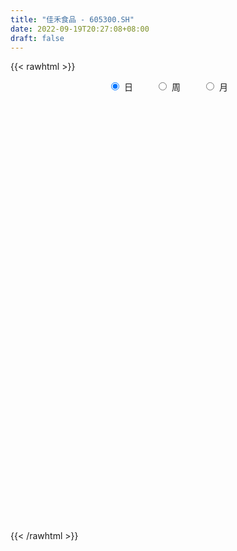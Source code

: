 ```yaml
---
title: "佳禾食品 - 605300.SH"
date: 2022-09-19T20:27:08+08:00
draft: false
---
```

{{< rawhtml >}}
    <div style="text-align: center">
        <label style="padding: 1rem;"><input style="margin-right: .5rem" type="radio" name="period" value="D" checked onclick="period_change(this)">日</label>
        <label style="padding: 1rem;"><input style="margin-right: .5rem" type="radio" name="period" value="W" onclick="period_change(this)">周</label>
        <label style="padding: 1rem;"><input style="margin-right: .5rem" type="radio" name="period" value="M" onclick="period_change(this)">月</label>
    </div>
    <div id="chart" style="height: 700px;"></div> 
    <script type="text/javascript">
        const D_v = [3651.17,1375.68,1427.68,29156.25,101498.33,61529.04,272588.77,232030.16,274693.23,181287.04,143503.29,141347.78,135268.05,93787.09,104373.8,99797.44,128214.93,195175.56,119705.54,112993.71,220779.6,193902.65,154817.47,153528.26,120917.03,113046.2,130412.51,73501.59,65256.39,45336.96,52612.34,43191.41,60110.2,106069.63,65929.92,52932.45,33053.25,52196.82,73253.15,74970.06,71783.48,58396.25,88163.05,103553.33,122012.98,138118.84,104129.89,118108.64,79896.15,70218.52,38554.19,34950.88,50948.19,29500.9,33264.0,28966.38,81329.8,37136.73,67505.67,30719.19,23156.36,22869.43,41762.22,26602.44,21404.04,96615.79,63785.94,53880.6,48864.03,35125.04,25030.32,36114.83,50883.16,33083.21,22350.36,25618.76,33898.62,20919.36,16735.89,34224.4,21675.76,31744.8,20920.08,22823.69,28980.0,22477.82,37307.14,35630.32,26843.27,25581.54,16055.12,15784.0,17361.42,21067.34,16586.0,17398.15,25147.89,12634.8,13919.46,29325.84,60929.93,40634.58,29647.34,20312.62,50459.62,80521.46,104401.84,76607.5,67564.71,47443.56,42129.44,35986.52,37418.4,37686.44,34492.6,34863.9,26089.97,42785.4,24635.96,25311.8,19252.56,51625.18,26265.7,80112.81,114515.53,63890.37,39070.19,33979.76,27360.8,27944.8,78432.57,80855.8,39090.0,62475.0,59229.76,40733.0,38675.26,81182.82,52076.36,30339.56,33905.32,27453.8,22737.99,40527.56,41613.36,26685.88,27721.0,30226.0,35949.7,32586.56,32427.58,79243.28,100238.51,53445.75,31050.0,32220.0,25152.04,28131.04,23500.81,57185.52,75046.74,46832.56,31699.04,28608.02,41660.36,60693.8,79721.8,55842.8,105043.92,72178.22,52753.16,47104.04,36162.0,32066.76,41183.56,27891.0,23364.0,27208.7,32801.66,26214.86,20997.8,16937.8,20222.27,16480.38,13475.08,12850.52,10637.8,18501.56,28078.04,11158.04,12388.27,7279.76,8874.76,7318.68,7250.44,9549.56,9113.0,17768.63,8705.74,11215.37,7932.0,6961.0,6367.8,9909.6,11811.0,12862.0,19769.2,9763.52,9749.92,8403.0,18267.28,14375.0,17489.8,8593.0,11406.76,8899.52,8248.0,13360.76,24818.76,54273.88,40992.76,24034.56,17150.56,11534.8,13272.0,20936.76,26248.2,16075.03,11798.83,15410.0,14198.03,14770.03,12144.0,28903.52,51854.51,74071.16,57002.99,34710.99,36694.59,27185.66,27584.0,22705.0,28591.01,15507.49,11635.56,12536.76,13577.66,15166.1,10075.0,15813.0,9236.0,8592.1,10692.0,11952.0,23100.56,46384.0,50341.84,32348.56,19116.8,13028.76,30011.88,26998.58,15486.0,62163.37,44199.99,24479.0,14444.59,11600.6,16927.8,15209.99,20383.0,18235.0,19909.33,23005.59,18231.99,14938.0,14471.56,29461.0,33007.19,18147.0,20712.52,39940.56,25027.46,18738.0,19075.52,15020.8,13065.0,10250.0,11473.74,10808.0,5520.99,7092.0,11150.0,7414.98,10283.0,7197.0,30588.0,19478.0,9272.0,9909.0,10123.0,8418.8,18263.05,7821.76,12090.0,8116.69,6764.74,6646.99,3797.0,7028.38,5422.0,7892.36,6198.36,7420.0,5005.76,5512.0,5082.98,6989.0,3581.0,5038.0,9050.0,8431.0,10553.0,13187.0,11153.0,47485.18,35269.98,18862.15,18119.14,9301.0,6749.14,6138.14,9215.0,16001.01,8345.0,12909.1,9830.76,13429.34]
const D_histogram = [0.0,0.1033846154,0.2761243042,0.4941369458,0.7407345089,1.004034921,1.1513087553,1.3450648329,1.3671084598,1.1630209509,0.9037423979,0.7069188357,0.41882495,0.1266011394,-0.0236310651,-0.1324577689,-0.0555249635,-0.0811336158,-0.0916283495,0.0580805289,0.0679252674,0.1655717319,0.1027943428,0.1792865282,0.1503895997,0.0502271063,-0.1724300199,-0.3787509183,-0.5861280122,-0.7194188443,-0.7638234541,-0.7739742962,-0.6984562385,-0.5397006004,-0.4807315026,-0.5379945558,-0.535608143,-0.4794227015,-0.3830734072,-0.2708332886,-0.2126118886,-0.2673970479,-0.1272405504,-0.135522579,0.0344869357,0.1770673189,0.2473527113,0.4410226296,0.4870807277,0.3388147973,0.1682860605,0.0651114051,0.0713163006,0.0230604501,-0.0581296024,-0.0847359618,-0.298266087,-0.4779604893,-0.721026389,-0.901996835,-0.9661340802,-0.9795581153,-0.8491315664,-0.7566121821,-0.6731088752,-0.7244588752,-0.7666445461,-0.6951046203,-0.589549366,-0.4777126441,-0.3871343346,-0.3399115354,-0.2054157521,-0.1357585251,-0.0845559095,-0.0442208091,-0.0656795623,-0.0416319424,-0.0125637201,0.00475444,0.0093219694,0.0069133198,0.0276842403,0.028646537,0.0764278631,0.094715935,0.1641812456,0.2170354047,0.2632325889,0.2945774975,0.3060024375,0.2921583921,0.300826674,0.2726874183,0.2248842141,0.1948291664,0.1355483181,0.0875513809,0.0814905206,0.1095044875,0.2037446691,0.2275140593,0.1887565487,0.1711221571,0.2336320997,0.3910670135,0.4973846555,0.5413434597,0.4826901239,0.3942430516,0.2825635283,0.2042905952,0.1129414208,0.0428164591,0.0112709073,-0.0436054377,-0.0846019119,-0.1828417246,-0.2520434989,-0.2816118946,-0.2739361555,-0.1820677527,-0.138194616,0.0146481259,0.1696711761,0.2230973795,0.2471878953,0.2242616957,0.1917023204,0.1390587059,0.2217736751,0.2460029293,0.2425926454,0.2297805856,0.1850583457,0.1541668833,0.0904544535,0.1101361328,0.0952891861,0.0427688909,-0.0332613141,-0.084227745,-0.0981138489,-0.1286504732,-0.1900655026,-0.2531419571,-0.2450913266,-0.2140210376,-0.1734924911,-0.110895895,-0.0725958509,0.0807358582,0.1173412829,0.144968943,0.1217948015,0.0970724321,0.087132466,0.0733785914,0.0463008094,0.0638781014,0.1307134891,0.1263421508,0.0766428328,0.0826500609,0.0956281924,0.1522823882,0.158966416,0.1865860672,0.2777851106,0.3708735439,0.3202985577,0.3143400632,0.2140504931,0.1174795869,0.0459030598,-0.0727303076,-0.1251285373,-0.1438288736,-0.2556098771,-0.3280304487,-0.4254816247,-0.4706400543,-0.5561636366,-0.5508318594,-0.5258683447,-0.4568012736,-0.384368421,-0.3025361321,-0.3020138408,-0.2905291524,-0.2459480753,-0.2009063937,-0.1715191533,-0.1467116478,-0.1040426907,-0.0949359993,-0.0650068373,-0.0764159874,-0.0587179225,-0.0184645378,0.0121600142,0.0395835321,0.0539002493,0.0412595762,0.0052711963,-0.0498582842,-0.1088760069,-0.1165728932,-0.0946245799,-0.1009788461,-0.1321674882,-0.1272078615,-0.0785014305,-0.0392112397,0.0164574602,0.0488036585,0.06663942,0.0934387551,0.1344492795,0.2310504266,0.2720266037,0.2734555548,0.2666296716,0.2575708223,0.2297694479,0.1560546096,0.0570706753,-0.0329091372,-0.0748010221,-0.0899293867,-0.0687777517,-0.0526419798,-0.0269742265,0.0467799332,0.123726426,0.2360105732,0.2031991283,0.0704906493,-0.1065480406,-0.1914439842,-0.2941101707,-0.3016684013,-0.2261948472,-0.171680737,-0.1289409652,-0.0910604909,-0.050983999,-0.0089630522,0.0142253164,0.0435070941,0.0539141128,0.0684149566,0.0584003987,0.0729788869,0.1160811439,0.1796428958,0.2299506258,0.2119919525,0.17467783,0.142106268,0.1553722987,0.1586664707,0.1570906859,0.2166429107,0.2196341294,0.1731149006,0.1205818924,0.0910093127,0.0758943462,0.0487624989,0.0402987491,0.0400585761,0.0499994834,0.0739829132,0.0740713957,0.055818643,0.0607229386,0.0969769016,0.1207644041,0.128196001,0.1017199129,0.1438537776,0.1441296464,0.1229321853,0.0827249094,0.0274164216,-0.0185659224,-0.0454010314,-0.086166401,-0.1263096664,-0.1426109182,-0.1529997063,-0.1817637211,-0.176726827,-0.1395164213,-0.1105763455,-0.0753214803,-0.0747993177,-0.0773967077,-0.0809986338,-0.0886858125,-0.0747159051,-0.0968733899,-0.0917910736,-0.1284048416,-0.1500121175,-0.1390410122,-0.1091849828,-0.0764666163,-0.0428568837,-0.0275834274,0.0022628332,0.0218043517,0.0280693724,0.0396604291,0.0468717825,0.0393659819,0.0318739705,0.0298161116,0.0267369571,0.008440087,0.0070720286,0.0029685094,0.028629459,0.0466468704,0.1054095346,0.1193813013,0.1093798971,0.0763312686,0.063580761,0.0513126789,0.0424258394,0.0398565228,0.0495870502,0.0402385302,0.035284402,0.0211385205,-0.026793151]
const D_fast = [0.0,0.1292307692,0.3710015341,0.7125484121,1.1443296025,1.6586387448,2.093739768,2.6237620538,2.9875827956,3.0742505244,3.0409075709,3.0208137177,2.8374260695,2.5768525437,2.420712573,2.2787714269,2.3418229914,2.2959309352,2.2625291141,2.4267581247,2.4535841801,2.5926235776,2.5555447741,2.6768585916,2.685559063,2.5979533462,2.332188715,2.0311800871,1.6772709901,1.364125447,1.1287649736,0.9251205575,0.8260245556,0.8498550435,0.7886412657,0.5968795736,0.4653639506,0.4016937167,0.4022746592,0.4468064556,0.4518748835,0.3302404623,0.4385868221,0.3964241488,0.5750553974,0.7619026104,0.8940261806,1.1979517563,1.3657800363,1.3022178052,1.1737605836,1.0868637794,1.1108977501,1.0684070121,0.972684559,0.9248942091,0.6367975623,0.3376130376,-0.0857094593,-0.4921791141,-0.7978498793,-1.0561634432,-1.1380197859,-1.2346534472,-1.319427359,-1.5518920779,-1.7857388853,-1.8879751145,-1.9298072017,-1.9373986409,-1.9436039151,-1.9813589997,-1.8982171544,-1.8624995587,-1.8324359204,-1.8031560224,-1.8410346661,-1.8273950318,-1.8014677396,-1.7829609695,-1.7760629476,-1.7767432673,-1.7490512868,-1.7409273558,-1.6740390639,-1.6320720083,-1.5215613863,-1.414448376,-1.3024430446,-1.1974537616,-1.1095282122,-1.0503326596,-0.9664577092,-0.9264251104,-0.918007261,-0.8993550171,-0.9247487859,-0.9508578778,-0.936546108,-0.8811560192,-0.7359796703,-0.6553317653,-0.6469001388,-0.621753991,-0.5008360235,-0.2456343564,-0.0149705505,0.1643241186,0.2263433138,0.2364570044,0.1954183632,0.1682180788,0.1051042597,0.0456834127,0.0169555877,-0.0488221166,-0.1109690688,-0.2549193127,-0.3871319617,-0.487103331,-0.5479116308,-0.5015601662,-0.4922356835,-0.3357309101,-0.1382900658,-0.0290895176,0.056797972,0.0899371963,0.1053034012,0.0874244631,0.2255828511,0.3113128376,0.368550715,0.4131838017,0.4147261482,0.4223764066,0.3812775901,0.4284933027,0.4374686525,0.39564058,0.3112950465,0.2392716793,0.2008571132,0.1381578707,0.0292264656,-0.0971354782,-0.1503576793,-0.1727926497,-0.175637226,-0.1407646037,-0.1206135223,0.0529021514,0.1188428968,0.1827127926,0.1899873515,0.1895330902,0.2013762406,0.2059670137,0.1904644342,0.2240112515,0.3235250115,0.3507392108,0.320200601,0.3468703443,0.3837555239,0.4784803168,0.5249059486,0.5991721166,0.7598174377,0.945624257,0.9751239102,1.0477504315,1.0009734846,0.9337724751,0.873671713,0.7368557687,0.6531754047,0.59851785,0.4228343772,0.2684061934,0.0645846113,-0.0982338319,-0.3227983234,-0.4551745111,-0.5616780825,-0.6068113298,-0.6304705825,-0.6242723266,-0.6992534955,-0.7604010952,-0.7773070369,-0.7824919537,-0.7959845016,-0.8078549081,-0.7911966236,-0.8058239321,-0.7921464794,-0.8226596263,-0.8196410421,-0.7840037918,-0.7503392362,-0.7130198353,-0.6852280559,-0.6875538349,-0.7222244157,-0.7898184672,-0.8760551917,-0.9128953013,-0.914603133,-0.9462021107,-1.0104326248,-1.0372749635,-1.0081938902,-0.9787065092,-0.9189234443,-0.8743763313,-0.8398807149,-0.789721691,-0.7150988467,-0.560735093,-0.4517522649,-0.3819594251,-0.3221278905,-0.2667940341,-0.2371530466,-0.2718542324,-0.3565704979,-0.4547775948,-0.5153697352,-0.5529804464,-0.5490232493,-0.5460479724,-0.5271237757,-0.4416746327,-0.3337965334,-0.1625097429,-0.1445214058,-0.2596072225,-0.4632829225,-0.5960398621,-0.7722335913,-0.8552089223,-0.8362840799,-0.824690154,-0.8141856235,-0.7990702719,-0.7717397797,-0.731959596,-0.7052148983,-0.6650563471,-0.6411708002,-0.6095662173,-0.6049806755,-0.5721574655,-0.5000349225,-0.3915624467,-0.2837670602,-0.2487277454,-0.2423724104,-0.2394174054,-0.1873083,-0.1443475103,-0.1066506237,0.0070623288,0.0649620798,0.0617215762,0.0393340411,0.0325137895,0.0363724096,0.0214311871,0.0230421245,0.0328165955,0.0552573737,0.0977365318,0.1163428633,0.1120447713,0.1321298015,0.1926279898,0.2466065934,0.2860871905,0.2850410807,0.3631383897,0.3994466701,0.4089822554,0.3894562068,0.3410018245,0.2903779999,0.252192633,0.1898856631,0.1181649812,0.0662109998,0.0175722851,-0.0566326599,-0.0957774725,-0.0934461722,-0.0921501828,-0.0757256876,-0.0939033545,-0.1158499213,-0.139701506,-0.1695601377,-0.1742692066,-0.2206450389,-0.238510491,-0.3072254693,-0.3663357746,-0.3901249224,-0.3875651387,-0.3739634263,-0.3510679146,-0.3426903152,-0.3122783462,-0.2872857399,-0.274003376,-0.252497212,-0.233567913,-0.2312322182,-0.2307557369,-0.2253595679,-0.2217544832,-0.2379413315,-0.2375413827,-0.2409027746,-0.2080844602,-0.1784053312,-0.0932902833,-0.0494731913,-0.0321296213,-0.0460954326,-0.0429507499,-0.0423906623,-0.040671042,-0.0332762279,-0.0111489379,-0.0104378253,-0.0065708531,-0.0154321044,-0.0700620637]
const D_slow = [0.0,0.0258461538,0.0948772299,0.2184114663,0.4035950936,0.6546038238,0.9424310126,1.2786972209,1.6204743358,1.9112295735,2.137165173,2.3138948819,2.4186011194,2.4502514043,2.444343638,2.4112291958,2.3973479549,2.377064551,2.3541574636,2.3686775958,2.3856589127,2.4270518457,2.4527504313,2.4975720634,2.5351694633,2.5477262399,2.5046187349,2.4099310053,2.2633990023,2.0835442912,1.8925884277,1.6990948537,1.5244807941,1.3895556439,1.2693727683,1.1348741294,1.0009720936,0.8811164182,0.7853480664,0.7176397443,0.6644867721,0.5976375102,0.5658273725,0.5319467278,0.5405684617,0.5848352914,0.6466734693,0.7569291267,0.8786993086,0.9634030079,1.005474523,1.0217523743,1.0395814495,1.045346562,1.0308141614,1.0096301709,0.9350636492,0.8155735269,0.6353169297,0.4098177209,0.1682842009,-0.0766053279,-0.2888882195,-0.4780412651,-0.6463184839,-0.8274332027,-1.0190943392,-1.1928704943,-1.3402578358,-1.4596859968,-1.5564695804,-1.6414474643,-1.6928014023,-1.7267410336,-1.747880011,-1.7589352133,-1.7753551038,-1.7857630894,-1.7889040195,-1.7877154095,-1.7853849171,-1.7836565871,-1.7767355271,-1.7695738928,-1.750466927,-1.7267879433,-1.6857426319,-1.6314837807,-1.5656756335,-1.4920312591,-1.4155306497,-1.3424910517,-1.2672843832,-1.1991125286,-1.1428914751,-1.0941841835,-1.060297104,-1.0384092587,-1.0180366286,-0.9906605067,-0.9397243394,-0.8828458246,-0.8356566874,-0.7928761482,-0.7344681232,-0.6367013699,-0.512355206,-0.3770193411,-0.2563468101,-0.1577860472,-0.0871451651,-0.0360725163,-0.0078371611,0.0028669536,0.0056846805,-0.0052166789,-0.0263671569,-0.0720775881,-0.1350884628,-0.2054914364,-0.2739754753,-0.3194924135,-0.3540410675,-0.350379036,-0.307961242,-0.2521868971,-0.1903899233,-0.1343244994,-0.0863989192,-0.0516342428,0.003809176,0.0653099083,0.1259580697,0.1834032161,0.2296678025,0.2682095233,0.2908231367,0.3183571699,0.3421794664,0.3528716891,0.3445563606,0.3234994243,0.2989709621,0.2668083438,0.2192919682,0.1560064789,0.0947336473,0.0412283879,-0.0021447349,-0.0298687087,-0.0480176714,-0.0278337068,0.0015016139,0.0377438496,0.06819255,0.092460658,0.1142437745,0.1325884224,0.1441636247,0.1601331501,0.1928115224,0.2243970601,0.2435577683,0.2642202835,0.2881273316,0.3261979286,0.3659395326,0.4125860494,0.4820323271,0.574750713,0.6548253525,0.7334103683,0.7869229915,0.8162928883,0.8277686532,0.8095860763,0.778303942,0.7423467236,0.6784442543,0.5964366421,0.490066236,0.3724062224,0.2333653132,0.0956573484,-0.0358097378,-0.1500100562,-0.2461021615,-0.3217361945,-0.3972396547,-0.4698719428,-0.5313589616,-0.58158556,-0.6244653483,-0.6611432603,-0.687153933,-0.7108879328,-0.7271396421,-0.746243639,-0.7609231196,-0.765539254,-0.7624992505,-0.7526033674,-0.7391283051,-0.7288134111,-0.727495612,-0.739960183,-0.7671791848,-0.7963224081,-0.8199785531,-0.8452232646,-0.8782651366,-0.910067102,-0.9296924596,-0.9394952695,-0.9353809045,-0.9231799899,-0.9065201349,-0.8831604461,-0.8495481262,-0.7917855196,-0.7237788686,-0.6554149799,-0.588757562,-0.5243648565,-0.4669224945,-0.4279088421,-0.4136411732,-0.4218684575,-0.4405687131,-0.4630510597,-0.4802454977,-0.4934059926,-0.5001495492,-0.4884545659,-0.4575229594,-0.3985203161,-0.3477205341,-0.3300978717,-0.3567348819,-0.4045958779,-0.4781234206,-0.5535405209,-0.6100892327,-0.653009417,-0.6852446583,-0.708009781,-0.7207557807,-0.7229965438,-0.7194402147,-0.7085634412,-0.695084913,-0.6779811738,-0.6633810742,-0.6451363524,-0.6161160664,-0.5712053425,-0.513717686,-0.4607196979,-0.4170502404,-0.3815236734,-0.3426805987,-0.303013981,-0.2637413096,-0.2095805819,-0.1546720496,-0.1113933244,-0.0812478513,-0.0584955231,-0.0395219366,-0.0273313119,-0.0172566246,-0.0072419806,0.0052578903,0.0237536186,0.0422714675,0.0562261283,0.0714068629,0.0956510883,0.1258421893,0.1578911896,0.1833211678,0.2192846122,0.2553170238,0.2860500701,0.3067312974,0.3135854028,0.3089439223,0.2975936644,0.2760520641,0.2444746476,0.208821918,0.1705719914,0.1251310612,0.0809493544,0.0460702491,0.0184261627,-0.0004042074,-0.0191040368,-0.0384532137,-0.0587028721,-0.0808743253,-0.0995533015,-0.123771649,-0.1467194174,-0.1788206278,-0.2163236572,-0.2510839102,-0.2783801559,-0.29749681,-0.3082110309,-0.3151068878,-0.3145411795,-0.3090900915,-0.3020727484,-0.2921576411,-0.2804396955,-0.2705982,-0.2626297074,-0.2551756795,-0.2484914402,-0.2463814185,-0.2446134113,-0.243871284,-0.2367139192,-0.2250522016,-0.198699818,-0.1688544926,-0.1415095184,-0.1224267012,-0.1065315109,-0.0937033412,-0.0830968814,-0.0731327507,-0.0607359881,-0.0506763555,-0.0418552551,-0.0365706249,-0.0432689127]
const D_data = [['2021-04-30', 13.5, 16.2, 13.5, 16.2],['2021-05-06', 17.82, 17.82, 17.82, 17.82],['2021-05-07', 19.6, 19.6, 19.6, 19.6],['2021-05-10', 21.56, 21.56, 21.56, 21.56],['2021-05-11', 22.7, 23.72, 21.78, 23.72],['2021-05-12', 25.39, 26.09, 25.22, 26.09],['2021-05-13', 28.7, 26.73, 24.8, 28.7],['2021-05-14', 26.0, 29.4, 25.0, 29.4],['2021-05-17', 28.0, 29.13, 26.5, 31.92],['2021-05-18', 27.95, 27.07, 26.9, 28.56],['2021-05-19', 26.0, 26.24, 25.51, 26.76],['2021-05-20', 25.9, 26.75, 25.72, 27.47],['2021-05-21', 26.2, 25.08, 25.02, 27.02],['2021-05-24', 24.57, 24.02, 23.76, 24.9],['2021-05-25', 23.9, 24.99, 23.88, 25.5],['2021-05-26', 24.95, 25.09, 24.95, 26.21],['2021-05-27', 24.8, 27.6, 24.8, 27.6],['2021-05-28', 29.0, 26.74, 26.51, 29.87],['2021-05-31', 26.14, 27.1, 26.01, 27.59],['2021-06-01', 26.82, 29.81, 26.82, 29.81],['2021-06-02', 30.9, 28.88, 28.73, 32.79],['2021-06-03', 28.06, 30.71, 27.5, 31.66],['2021-06-04', 30.59, 29.25, 28.35, 32.5],['2021-06-07', 28.82, 31.5, 28.06, 31.5],['2021-06-08', 31.11, 30.8, 29.21, 31.7],['2021-06-09', 30.58, 30.0, 29.78, 31.88],['2021-06-10', 28.8, 27.9, 27.57, 29.03],['2021-06-11', 28.09, 27.07, 26.58, 28.45],['2021-06-15', 26.9, 25.88, 25.5, 26.9],['2021-06-16', 25.43, 25.67, 25.03, 26.09],['2021-06-17', 25.71, 25.99, 25.13, 26.34],['2021-06-18', 25.73, 25.91, 25.43, 26.38],['2021-06-21', 25.51, 26.8, 25.5, 27.0],['2021-06-22', 26.6, 28.19, 26.4, 29.48],['2021-06-23', 28.08, 27.31, 26.92, 28.11],['2021-06-24', 27.1, 25.62, 25.54, 27.11],['2021-06-25', 25.5, 25.94, 25.45, 26.2],['2021-06-28', 26.08, 26.5, 24.9, 26.5],['2021-06-29', 26.5, 27.19, 26.22, 27.89],['2021-06-30', 26.66, 27.8, 26.52, 28.49],['2021-07-01', 27.8, 27.49, 27.17, 29.43],['2021-07-02', 27.0, 25.98, 25.78, 28.08],['2021-07-05', 26.18, 28.58, 26.0, 28.58],['2021-07-06', 28.2, 27.05, 26.58, 28.87],['2021-07-07', 27.18, 29.76, 27.18, 29.76],['2021-07-08', 29.58, 30.43, 29.17, 31.18],['2021-07-09', 31.44, 30.36, 30.3, 32.7],['2021-07-12', 30.8, 33.0, 30.6, 33.4],['2021-07-13', 33.39, 32.29, 31.77, 33.44],['2021-07-14', 31.3, 30.04, 29.6, 31.3],['2021-07-15', 29.71, 29.24, 28.81, 30.18],['2021-07-16', 29.37, 29.58, 28.8, 29.89],['2021-07-19', 29.64, 30.89, 28.51, 31.31],['2021-07-20', 30.86, 30.28, 29.68, 30.86],['2021-07-21', 30.2, 29.65, 29.4, 30.8],['2021-07-22', 29.63, 30.13, 29.05, 30.37],['2021-07-23', 29.73, 27.12, 27.12, 29.88],['2021-07-26', 26.0, 26.29, 25.53, 26.87],['2021-07-27', 26.4, 23.97, 23.94, 26.8],['2021-07-28', 23.99, 23.02, 22.49, 23.99],['2021-07-29', 23.06, 23.11, 23.0, 23.52],['2021-07-30', 23.22, 22.76, 22.55, 23.22],['2021-08-02', 22.71, 24.12, 22.1, 24.28],['2021-08-03', 23.8, 23.55, 23.42, 23.99],['2021-08-04', 23.33, 23.26, 23.1, 23.66],['2021-08-05', 22.21, 20.99, 20.93, 22.7],['2021-08-06', 20.87, 20.12, 19.62, 20.87],['2021-08-09', 19.82, 20.88, 19.65, 20.93],['2021-08-10', 20.5, 21.09, 20.35, 21.37],['2021-08-11', 20.87, 21.13, 20.83, 21.57],['2021-08-12', 21.05, 20.85, 20.75, 21.5],['2021-08-13', 20.82, 20.16, 19.9, 20.95],['2021-08-16', 20.25, 21.29, 20.25, 21.88],['2021-08-17', 20.89, 20.65, 20.51, 21.42],['2021-08-18', 20.23, 20.41, 20.1, 20.94],['2021-08-19', 20.27, 20.22, 20.1, 20.98],['2021-08-20', 20.13, 19.2, 18.42, 20.13],['2021-08-23', 19.05, 19.48, 19.05, 19.5],['2021-08-24', 19.83, 19.41, 19.32, 19.84],['2021-08-25', 19.57, 19.13, 18.9, 19.78],['2021-08-26', 19.04, 18.78, 18.66, 19.1],['2021-08-27', 18.78, 18.45, 18.31, 18.8],['2021-08-30', 18.46, 18.55, 18.13, 18.7],['2021-08-31', 18.58, 18.13, 18.07, 18.71],['2021-09-01', 18.17, 18.64, 17.72, 18.75],['2021-09-02', 18.69, 18.27, 18.14, 18.8],['2021-09-03', 18.33, 19.01, 18.12, 19.18],['2021-09-06', 18.84, 19.05, 18.63, 19.28],['2021-09-07', 19.02, 19.2, 18.8, 19.36],['2021-09-08', 19.2, 19.23, 19.01, 19.46],['2021-09-09', 19.23, 19.13, 18.85, 19.3],['2021-09-10', 19.13, 18.85, 18.76, 19.19],['2021-09-13', 18.72, 19.17, 18.72, 19.3],['2021-09-14', 19.16, 18.71, 18.62, 19.33],['2021-09-15', 18.5, 18.29, 18.19, 19.0],['2021-09-16', 18.29, 18.31, 18.09, 18.81],['2021-09-17', 18.37, 17.68, 17.5, 18.49],['2021-09-22', 17.5, 17.47, 17.27, 17.85],['2021-09-23', 17.47, 17.77, 17.47, 18.1],['2021-09-24', 17.55, 18.19, 17.55, 18.37],['2021-09-27', 18.06, 19.34, 17.8, 19.56],['2021-09-28', 19.34, 18.82, 18.48, 19.34],['2021-09-29', 18.6, 18.04, 18.01, 18.96],['2021-09-30', 17.85, 18.18, 17.85, 18.68],['2021-10-08', 18.27, 19.36, 18.17, 19.52],['2021-10-11', 19.4, 21.3, 19.17, 21.3],['2021-10-12', 21.75, 21.65, 20.0, 22.98],['2021-10-13', 21.4, 21.63, 20.68, 22.09],['2021-10-14', 20.98, 20.67, 20.49, 21.7],['2021-10-15', 20.61, 20.22, 20.2, 21.19],['2021-10-18', 20.19, 19.64, 19.17, 20.19],['2021-10-19', 19.56, 19.73, 19.3, 19.84],['2021-10-20', 19.61, 19.23, 19.13, 19.89],['2021-10-21', 19.01, 19.12, 18.55, 19.32],['2021-10-22', 18.9, 19.35, 18.85, 19.74],['2021-10-25', 19.45, 18.81, 18.77, 19.61],['2021-10-26', 18.61, 18.67, 18.2, 18.89],['2021-10-27', 18.5, 17.46, 17.3, 18.6],['2021-10-28', 17.45, 17.18, 16.66, 17.45],['2021-10-29', 17.03, 17.17, 16.61, 17.55],['2021-11-01', 17.0, 17.32, 16.8, 17.48],['2021-11-02', 17.5, 18.42, 17.33, 18.79],['2021-11-03', 18.6, 18.01, 17.9, 18.69],['2021-11-04', 18.15, 19.81, 18.1, 19.81],['2021-11-05', 20.19, 20.7, 19.88, 21.5],['2021-11-08', 20.56, 20.11, 19.85, 20.72],['2021-11-09', 20.11, 20.11, 19.74, 20.29],['2021-11-10', 19.85, 19.69, 19.43, 19.96],['2021-11-11', 19.6, 19.57, 19.42, 19.82],['2021-11-12', 19.7, 19.21, 19.09, 19.79],['2021-11-15', 19.28, 21.13, 19.28, 21.13],['2021-11-16', 21.4, 20.88, 20.72, 21.5],['2021-11-17', 20.62, 20.8, 20.51, 20.99],['2021-11-18', 20.78, 20.85, 20.49, 21.34],['2021-11-19', 21.3, 20.49, 20.2, 21.8],['2021-11-22', 20.11, 20.63, 19.81, 20.79],['2021-11-23', 20.74, 20.1, 19.93, 20.75],['2021-11-24', 20.26, 21.15, 20.11, 21.47],['2021-11-25', 20.99, 20.86, 20.71, 21.67],['2021-11-26', 20.86, 20.31, 20.28, 21.1],['2021-11-29', 19.9, 19.72, 19.59, 20.16],['2021-11-30', 19.72, 19.69, 19.42, 19.98],['2021-12-01', 19.84, 19.95, 19.62, 19.95],['2021-12-02', 20.2, 19.57, 19.56, 20.8],['2021-12-03', 19.5, 18.84, 18.55, 19.5],['2021-12-06', 18.84, 18.33, 18.22, 18.89],['2021-12-07', 18.33, 18.89, 18.3, 18.89],['2021-12-08', 18.9, 19.11, 18.61, 19.38],['2021-12-09', 19.12, 19.27, 18.98, 19.65],['2021-12-10', 19.26, 19.71, 19.12, 19.89],['2021-12-13', 19.67, 19.6, 19.37, 20.0],['2021-12-14', 19.41, 21.56, 19.41, 21.56],['2021-12-15', 21.67, 20.69, 20.55, 21.78],['2021-12-16', 20.65, 20.86, 20.4, 20.92],['2021-12-17', 20.8, 20.35, 20.27, 20.8],['2021-12-20', 20.37, 20.3, 20.1, 20.75],['2021-12-21', 20.28, 20.48, 20.21, 20.63],['2021-12-22', 20.52, 20.45, 20.1, 20.59],['2021-12-23', 20.52, 20.24, 20.05, 20.52],['2021-12-24', 20.23, 20.84, 19.81, 20.94],['2021-12-27', 21.05, 21.79, 20.61, 21.8],['2021-12-28', 21.59, 21.2, 21.02, 21.88],['2021-12-29', 21.09, 20.6, 20.5, 21.6],['2021-12-30', 20.75, 21.28, 20.52, 21.28],['2021-12-31', 21.25, 21.53, 20.77, 21.77],['2022-01-04', 21.53, 22.41, 21.33, 22.8],['2022-01-05', 22.6, 22.13, 22.12, 23.56],['2022-01-06', 22.29, 22.68, 21.9, 23.0],['2022-01-07', 22.3, 24.05, 21.61, 24.5],['2022-01-10', 23.52, 24.91, 23.37, 25.36],['2022-01-11', 24.7, 23.59, 23.11, 24.81],['2022-01-12', 23.95, 24.35, 22.85, 24.5],['2022-01-13', 24.07, 23.2, 23.2, 24.43],['2022-01-14', 23.06, 22.96, 22.69, 23.6],['2022-01-17', 22.72, 23.0, 21.77, 23.7],['2022-01-18', 22.9, 22.0, 21.97, 22.97],['2022-01-19', 22.0, 22.4, 21.84, 22.56],['2022-01-20', 22.05, 22.63, 22.05, 23.0],['2022-01-21', 22.41, 21.05, 20.54, 22.6],['2022-01-24', 20.7, 20.9, 20.15, 21.5],['2022-01-25', 21.01, 19.9, 19.89, 21.2],['2022-01-26', 19.97, 19.87, 19.73, 20.22],['2022-01-27', 19.87, 18.64, 18.64, 19.99],['2022-01-28', 19.08, 19.14, 18.8, 19.35],['2022-02-07', 19.43, 19.04, 18.98, 19.56],['2022-02-08', 19.0, 19.44, 18.91, 19.63],['2022-02-09', 19.46, 19.5, 19.33, 19.71],['2022-02-10', 19.46, 19.72, 19.31, 19.96],['2022-02-11', 19.72, 18.63, 18.6, 19.8],['2022-02-14', 18.1, 18.5, 18.0, 18.7],['2022-02-15', 18.5, 18.78, 18.26, 18.89],['2022-02-16', 18.78, 18.77, 18.61, 18.9],['2022-02-17', 18.76, 18.54, 18.01, 18.83],['2022-02-18', 18.36, 18.41, 18.26, 18.55],['2022-02-21', 18.41, 18.62, 18.41, 18.72],['2022-02-22', 18.6, 18.16, 18.09, 18.6],['2022-02-23', 18.16, 18.36, 18.05, 18.46],['2022-02-24', 18.36, 17.73, 17.45, 18.56],['2022-02-25', 17.79, 17.95, 17.79, 18.2],['2022-02-28', 17.96, 18.25, 17.47, 18.25],['2022-03-01', 18.08, 18.21, 18.08, 18.36],['2022-03-02', 18.27, 18.24, 18.0, 18.34],['2022-03-03', 18.31, 18.12, 18.09, 18.35],['2022-03-04', 18.11, 17.72, 17.72, 18.11],['2022-03-07', 17.82, 17.21, 17.12, 17.83],['2022-03-08', 17.2, 16.6, 16.5, 17.31],['2022-03-09', 16.59, 16.07, 15.38, 16.6],['2022-03-10', 16.26, 16.33, 16.22, 16.6],['2022-03-11', 16.21, 16.54, 15.78, 16.7],['2022-03-14', 16.49, 16.03, 16.02, 16.52],['2022-03-15', 16.01, 15.4, 15.29, 16.41],['2022-03-16', 15.5, 15.55, 14.76, 15.75],['2022-03-17', 15.6, 16.03, 15.6, 16.31],['2022-03-18', 15.91, 15.97, 15.87, 16.15],['2022-03-21', 15.98, 16.29, 15.91, 16.35],['2022-03-22', 16.29, 16.13, 15.95, 16.29],['2022-03-23', 16.25, 16.0, 15.8, 16.29],['2022-03-24', 15.99, 16.17, 15.5, 16.19],['2022-03-25', 16.2, 16.5, 16.18, 16.66],['2022-03-28', 16.42, 17.6, 16.42, 17.85],['2022-03-29', 17.88, 17.37, 16.95, 17.88],['2022-03-30', 17.5, 17.11, 16.9, 17.51],['2022-03-31', 17.06, 17.12, 16.9, 17.39],['2022-04-01', 17.1, 17.18, 16.91, 17.25],['2022-04-06', 17.19, 16.97, 16.93, 17.38],['2022-04-07', 16.84, 16.21, 16.12, 16.95],['2022-04-08', 16.18, 15.45, 15.18, 16.18],['2022-04-11', 15.4, 15.0, 14.79, 15.76],['2022-04-12', 14.95, 15.14, 14.52, 15.2],['2022-04-13', 15.05, 15.19, 14.78, 15.76],['2022-04-14', 15.18, 15.53, 14.91, 15.68],['2022-04-15', 15.4, 15.45, 15.1, 15.97],['2022-04-18', 15.35, 15.58, 15.35, 15.74],['2022-04-19', 15.6, 16.39, 15.47, 16.39],['2022-04-20', 16.45, 16.84, 15.94, 17.59],['2022-04-21', 16.8, 17.88, 16.19, 18.5],['2022-04-22', 17.25, 16.4, 16.38, 18.49],['2022-04-25', 14.96, 14.76, 14.76, 15.4],['2022-04-26', 14.31, 13.3, 13.28, 14.46],['2022-04-27', 13.11, 13.57, 12.22, 13.65],['2022-04-28', 13.2, 12.58, 12.36, 13.43],['2022-04-29', 12.57, 13.16, 12.27, 13.36],['2022-05-05', 13.32, 14.09, 13.31, 14.32],['2022-05-06', 13.83, 13.93, 13.73, 14.18],['2022-05-09', 14.41, 13.83, 13.73, 14.5],['2022-05-10', 13.87, 13.8, 13.65, 13.94],['2022-05-11', 13.93, 13.88, 13.68, 14.07],['2022-05-12', 13.9, 14.0, 13.68, 14.27],['2022-05-13', 14.05, 13.84, 13.7, 14.14],['2022-05-16', 13.95, 13.98, 13.84, 14.36],['2022-05-17', 13.9, 13.79, 13.61, 14.07],['2022-05-18', 13.81, 13.86, 13.74, 14.09],['2022-05-19', 13.78, 13.52, 13.33, 13.78],['2022-05-20', 13.65, 13.8, 13.6, 14.04],['2022-05-23', 14.0, 14.3, 13.94, 14.48],['2022-05-24', 14.3, 14.88, 13.97, 15.11],['2022-05-25', 14.88, 15.11, 14.31, 15.5],['2022-05-26', 15.11, 14.45, 14.4, 15.11],['2022-05-27', 14.34, 14.15, 14.08, 14.5],['2022-05-30', 14.18, 14.09, 14.0, 14.3],['2022-05-31', 14.17, 14.68, 14.02, 14.74],['2022-06-01', 14.61, 14.68, 14.51, 15.1],['2022-06-02', 14.68, 14.71, 14.4, 14.81],['2022-06-06', 14.85, 15.75, 14.77, 16.18],['2022-06-07', 15.52, 15.36, 15.1, 15.8],['2022-06-08', 15.24, 14.76, 14.65, 15.24],['2022-06-09', 14.78, 14.52, 14.5, 14.92],['2022-06-10', 14.49, 14.66, 14.41, 14.72],['2022-06-13', 14.6, 14.78, 14.49, 15.0],['2022-06-14', 14.7, 14.56, 14.18, 14.7],['2022-06-15', 14.51, 14.73, 14.33, 14.95],['2022-06-16', 14.73, 14.84, 14.72, 15.0],['2022-06-17', 14.84, 15.03, 14.46, 15.04],['2022-06-20', 14.99, 15.35, 14.96, 15.49],['2022-06-21', 15.57, 15.18, 15.01, 15.6],['2022-06-22', 15.15, 14.96, 14.91, 15.5],['2022-06-23', 14.96, 15.27, 14.77, 15.45],['2022-06-24', 15.4, 15.85, 15.14, 16.18],['2022-06-27', 16.14, 15.96, 15.8, 16.78],['2022-06-28', 15.87, 15.96, 15.65, 16.2],['2022-06-29', 15.95, 15.6, 15.6, 16.35],['2022-06-30', 15.62, 16.63, 15.62, 16.77],['2022-07-01', 16.6, 16.37, 16.23, 16.68],['2022-07-04', 16.2, 16.19, 16.04, 16.5],['2022-07-05', 16.26, 15.91, 15.67, 16.26],['2022-07-06', 15.91, 15.55, 15.41, 15.99],['2022-07-07', 15.55, 15.44, 15.21, 15.55],['2022-07-08', 15.5, 15.5, 15.45, 15.84],['2022-07-11', 15.46, 15.13, 14.95, 15.48],['2022-07-12', 15.12, 14.87, 14.8, 15.13],['2022-07-13', 14.87, 14.94, 14.87, 15.07],['2022-07-14', 14.96, 14.85, 14.73, 15.07],['2022-07-15', 14.79, 14.4, 14.34, 14.89],['2022-07-18', 14.39, 14.63, 14.34, 14.66],['2022-07-19', 14.63, 15.03, 14.6, 15.1],['2022-07-20', 15.03, 15.01, 14.93, 15.21],['2022-07-21', 15.66, 15.19, 15.01, 16.0],['2022-07-22', 15.08, 14.79, 14.75, 15.27],['2022-07-25', 14.88, 14.68, 14.6, 14.88],['2022-07-26', 14.68, 14.58, 14.4, 14.76],['2022-07-27', 14.5, 14.42, 14.4, 14.66],['2022-07-28', 14.46, 14.63, 14.46, 14.71],['2022-07-29', 14.63, 14.07, 14.01, 14.64],['2022-08-01', 14.07, 14.27, 13.89, 14.27],['2022-08-02', 14.19, 13.55, 13.42, 14.19],['2022-08-03', 13.51, 13.44, 13.4, 13.93],['2022-08-04', 13.77, 13.67, 13.4, 13.77],['2022-08-05', 13.71, 13.88, 13.62, 13.9],['2022-08-08', 13.89, 13.97, 13.81, 13.98],['2022-08-09', 13.99, 14.07, 13.72, 14.12],['2022-08-10', 14.07, 13.9, 13.84, 14.08],['2022-08-11', 14.0, 14.15, 13.94, 14.19],['2022-08-12', 14.4, 14.12, 13.99, 14.4],['2022-08-15', 14.1, 14.0, 13.85, 14.28],['2022-08-16', 14.0, 14.1, 13.96, 14.12],['2022-08-17', 14.12, 14.09, 14.05, 14.16],['2022-08-18', 13.99, 13.9, 13.84, 14.0],['2022-08-19', 13.9, 13.85, 13.85, 14.08],['2022-08-22', 13.8, 13.88, 13.8, 14.05],['2022-08-23', 13.82, 13.84, 13.71, 13.89],['2022-08-24', 13.87, 13.57, 13.55, 13.94],['2022-08-25', 13.57, 13.7, 13.5, 13.71],['2022-08-26', 13.68, 13.62, 13.57, 13.95],['2022-08-29', 13.58, 14.03, 13.46, 14.03],['2022-08-30', 14.26, 14.05, 13.86, 14.27],['2022-08-31', 14.07, 14.8, 13.83, 15.22],['2022-09-01', 14.65, 14.5, 14.2, 14.95],['2022-09-02', 14.49, 14.28, 14.03, 14.49],['2022-09-05', 14.11, 13.93, 13.78, 14.2],['2022-09-06', 13.97, 14.1, 13.87, 14.1],['2022-09-07', 14.0, 14.07, 13.88, 14.08],['2022-09-08', 14.04, 14.08, 13.89, 14.08],['2022-09-09', 14.05, 14.15, 13.94, 14.15],['2022-09-13', 14.13, 14.35, 14.04, 14.47],['2022-09-14', 14.2, 14.14, 14.0, 14.3],['2022-09-15', 14.14, 14.18, 13.9, 14.25],['2022-09-16', 14.14, 14.03, 13.9, 14.33],['2022-09-19', 13.96, 13.43, 12.63, 13.96]]
const W_v = [3651.17,2803.36,696802.55,876099.3900000001,621348.8200000001,802198.97,591405.5900000001,206397.1,318095.45,330599.76,555978.09,341728.38,224009.27,181387.38,250170.43,199014.82,165834.11,125300.21,132508.73,119894.25,97560.8,55880.1,151524.47,50459.62,376539.07,187713.4,153687.03,291771.78,192245.92,320083.13,243007.0,166238.03,153169.14,296405.12,166189.41,223846.72,301302.32,240264.18,152448.92,100853.11,83543.0,47019.51,52387.37,42385.77,63955.64,67128.08,66733.8,147986.56,60456.96,72251.92,223976.18,148880.24,44098.5,62991.08,56285.1,171291.76,85525.22,156887.55,90665.12,100108.14,136834.73,76149.32,46044.73,74960.98,55985.85,41440.18,30338.1,30009.74,36653.0,125957.31,49522.42,47085.87,13429.34]
const W_histogram = [0.0,0.216980057,0.9665230639,1.1072656128,1.2381518193,1.407422006,1.2893644622,1.0595595295,0.8452883222,0.6506973973,0.7541280599,0.7079129181,0.4614982073,-0.0197856575,-0.5132397852,-0.8162532007,-1.045974861,-1.2019305823,-1.217135203,-1.18649733,-1.1904839309,-1.1060364682,-1.0012514276,-0.8109871176,-0.5956932759,-0.4850443205,-0.528280779,-0.300100188,-0.2334429355,-0.0942126733,-0.0097527943,-0.0463520147,-0.0074711627,0.0620199035,0.1373400169,0.2248157665,0.4315987342,0.4709557828,0.3499064595,0.1338656279,-0.0413492011,-0.1631886658,-0.2601307596,-0.3211148457,-0.4162591574,-0.487949301,-0.4698691453,-0.3858269204,-0.4177677728,-0.4093734433,-0.3145780222,-0.4372764279,-0.4329582242,-0.4031512292,-0.3548211393,-0.2717170774,-0.1571528082,-0.0674461308,0.0289348596,0.1530987295,0.2686732529,0.2834866192,0.2190441173,0.2028928282,0.1465561725,0.1014746986,0.0930213142,0.0752098241,0.0548478504,0.0906274029,0.1090972405,0.1161389866,0.0847515036]
const W_fast = [0.0,0.2712250712,1.2623988442,1.6799577963,2.1203819576,2.6415076458,2.8457912175,2.8808761672,2.8779270404,2.8460104648,3.1379731424,3.2687362302,3.1376960712,2.651465792,2.029701718,1.5226250023,1.0314096268,0.5749712599,0.2554828384,-0.010503621,-0.3121112047,-0.5041728591,-0.6497006753,-0.6621831448,-0.5958126221,-0.6064247467,-0.7817314,-0.628575856,-0.6202793374,-0.5046022435,-0.4225805631,-0.4707677872,-0.4337547259,-0.3487586838,-0.2391035661,-0.0954238749,0.2192587764,0.3763547707,0.3427820622,0.1602076376,-0.0253444916,-0.1879811228,-0.3499559066,-0.491218704,-0.6904278051,-0.884105274,-0.9834924046,-0.9959069097,-1.1322897054,-1.2262387367,-1.2100878212,-1.4421053338,-1.5460266861,-1.6170074985,-1.6573826933,-1.6422079008,-1.5669318337,-1.494086689,-1.3904719837,-1.2280334314,-1.0452905948,-0.9596055737,-0.9692870463,-0.9347151283,-0.9544127409,-0.9741255401,-0.959323596,-0.9583326301,-0.9649826411,-0.9065462379,-0.8608020902,-0.8247255974,-0.8349252045]
const W_slow = [0.0,0.0542450142,0.2958757802,0.5726921834,0.8822301383,1.2340856398,1.5564267553,1.8213166377,2.0326387182,2.1953130675,2.3838450825,2.560823312,2.6761978639,2.6712514495,2.5429415032,2.338878203,2.0773844878,1.7769018422,1.4726180414,1.1759937089,0.8783727262,0.6018636092,0.3515507523,0.1488039728,-0.0001193461,-0.1213804263,-0.253450621,-0.328475668,-0.3868364019,-0.4103895702,-0.4128277688,-0.4244157725,-0.4262835631,-0.4107785873,-0.376443583,-0.3202396414,-0.2123399578,-0.0946010121,-0.0071243973,0.0263420097,0.0160047094,-0.024792457,-0.0898251469,-0.1701038583,-0.2741686477,-0.396155973,-0.5136232593,-0.6100799894,-0.7145219326,-0.8168652934,-0.8955097989,-1.0048289059,-1.113068462,-1.2138562693,-1.3025615541,-1.3704908234,-1.4097790255,-1.4266405582,-1.4194068433,-1.3811321609,-1.3139638477,-1.2430921929,-1.1883311636,-1.1376079565,-1.1009689134,-1.0756002387,-1.0523449102,-1.0335424542,-1.0198304916,-0.9971736408,-0.9698993307,-0.940864584,-0.9196767081]
const W_data = [['2021-04-30', 13.5, 16.2, 13.5, 16.2],['2021-05-07', 17.82, 19.6, 17.82, 19.6],['2021-05-14', 21.56, 29.4, 21.56, 29.4],['2021-05-21', 28.0, 25.08, 25.02, 31.92],['2021-05-28', 24.57, 26.74, 23.76, 29.87],['2021-06-04', 26.14, 29.25, 26.01, 32.79],['2021-06-11', 28.82, 27.07, 26.58, 31.88],['2021-06-18', 26.9, 25.91, 25.03, 26.9],['2021-06-25', 25.51, 25.94, 25.45, 29.48],['2021-07-02', 26.08, 25.98, 24.9, 29.43],['2021-07-09', 26.18, 30.36, 26.0, 32.7],['2021-07-16', 30.8, 29.58, 28.8, 33.44],['2021-07-23', 29.64, 27.12, 27.12, 31.31],['2021-07-30', 26.0, 22.76, 22.49, 26.87],['2021-08-06', 22.71, 20.12, 19.62, 24.28],['2021-08-13', 19.82, 20.16, 19.65, 21.57],['2021-08-20', 20.25, 19.2, 18.42, 21.88],['2021-08-27', 19.05, 18.45, 18.31, 19.84],['2021-09-03', 18.46, 19.01, 17.72, 19.18],['2021-09-10', 18.84, 18.85, 18.63, 19.46],['2021-09-17', 18.72, 17.68, 17.5, 19.33],['2021-09-24', 17.5, 18.19, 17.27, 18.37],['2021-09-30', 18.06, 18.18, 17.8, 19.56],['2021-10-08', 18.27, 19.36, 18.17, 19.52],['2021-10-15', 19.4, 20.22, 19.17, 22.98],['2021-10-22', 20.19, 19.35, 18.55, 20.19],['2021-10-29', 19.45, 17.17, 16.61, 19.61],['2021-11-05', 17.0, 20.7, 16.8, 21.5],['2021-11-12', 20.56, 19.21, 19.09, 20.72],['2021-11-19', 19.28, 20.49, 19.28, 21.8],['2021-11-26', 20.11, 20.31, 19.81, 21.67],['2021-12-03', 19.9, 18.84, 18.55, 20.8],['2021-12-10', 18.84, 19.71, 18.22, 19.89],['2021-12-17', 19.67, 20.35, 19.37, 21.78],['2021-12-24', 20.37, 20.84, 19.81, 20.94],['2021-12-31', 21.05, 21.53, 20.5, 21.88],['2022-01-07', 21.53, 24.05, 21.33, 24.5],['2022-01-14', 23.52, 22.96, 22.69, 25.36],['2022-01-21', 22.72, 21.05, 20.54, 23.7],['2022-01-28', 20.7, 19.14, 18.64, 21.5],['2022-02-11', 19.43, 18.63, 18.6, 19.96],['2022-02-18', 18.1, 18.41, 18.0, 18.9],['2022-02-25', 18.41, 17.95, 17.45, 18.72],['2022-03-04', 17.96, 17.72, 17.47, 18.36],['2022-03-11', 17.82, 16.54, 15.38, 17.83],['2022-03-18', 16.49, 15.97, 14.76, 16.52],['2022-03-25', 15.98, 16.5, 15.5, 16.66],['2022-04-01', 16.42, 17.18, 16.42, 17.88],['2022-04-08', 17.19, 15.45, 15.18, 17.38],['2022-04-15', 15.4, 15.45, 14.52, 15.97],['2022-04-22', 15.35, 16.4, 15.35, 18.5],['2022-04-29', 14.96, 13.16, 12.22, 15.4],['2022-05-06', 13.32, 13.93, 13.31, 14.32],['2022-05-13', 14.41, 13.84, 13.65, 14.5],['2022-05-20', 13.95, 13.8, 13.33, 14.36],['2022-05-27', 14.0, 14.15, 13.94, 15.5],['2022-06-02', 14.18, 14.71, 14.0, 15.1],['2022-06-10', 14.85, 14.66, 14.41, 16.18],['2022-06-17', 14.6, 15.03, 14.18, 15.04],['2022-06-24', 14.99, 15.85, 14.77, 16.18],['2022-07-01', 16.14, 16.37, 15.6, 16.78],['2022-07-08', 16.2, 15.5, 15.21, 16.5],['2022-07-15', 15.46, 14.4, 14.34, 15.48],['2022-07-22', 14.39, 14.79, 14.34, 16.0],['2022-07-29', 14.88, 14.07, 14.01, 14.88],['2022-08-05', 14.07, 13.88, 13.4, 14.27],['2022-08-12', 13.89, 14.12, 13.72, 14.4],['2022-08-19', 14.1, 13.85, 13.84, 14.28],['2022-08-26', 13.8, 13.62, 13.5, 14.05],['2022-09-02', 13.58, 14.28, 13.46, 15.22],['2022-09-09', 14.11, 14.15, 13.78, 14.2],['2022-09-16', 14.13, 14.03, 13.9, 14.47],['2022-09-23', 13.96, 13.43, 12.63, 13.96]]
const M_v = [3651.17,2316759.6600000001,1998811.5999999996,1433282.8499999999,784063.3399999999,513624.5800000001,768399.12,1108466.9500000002,944489.3000000002,794868.5300000001,194165.25,365439.68,517100.0999999999,377707.08,501952.66,278168.34,210266.2,164169.76]
const M_histogram = [0.0,0.6956125356,1.1382307611,1.0301666271,0.6064276432,0.3043273721,0.0259641378,0.0022882548,0.0960853715,-0.0115724271,-0.1441017925,-0.300260568,-0.6429633329,-0.73343697,-0.6319622521,-0.7018747903,-0.6639847809,-0.6930162185]
const M_fast = [0.0,0.8695156695,1.5966915853,1.7461691081,1.474037035,1.2480186069,0.9761464071,0.9530425877,1.0708610474,0.960310142,0.7917553285,0.560531411,0.0570878129,-0.2167450668,-0.2732609118,-0.5186421476,-0.6467483335,-0.8490338257]
const M_slow = [0.0,0.1739031339,0.4584608242,0.716002481,0.8676093918,0.9436912348,0.9501822692,0.9507543329,0.9747756758,0.9718825691,0.9358571209,0.860791979,0.7000511457,0.5166919032,0.3587013402,0.1832326427,0.0172364474,-0.1560176072]
const M_data = [['2021-04-30', 13.5, 16.2, 13.5, 16.2],['2021-05-31', 17.82, 27.1, 17.82, 31.92],['2021-06-30', 26.82, 27.8, 24.9, 32.79],['2021-07-30', 27.8, 22.76, 22.49, 33.44],['2021-08-31', 22.71, 18.13, 18.07, 24.28],['2021-09-30', 18.17, 18.18, 17.27, 19.56],['2021-10-29', 18.27, 17.17, 16.61, 22.98],['2021-11-30', 17.0, 19.69, 16.8, 21.8],['2021-12-31', 19.84, 21.53, 18.22, 21.88],['2022-01-28', 21.53, 19.14, 18.64, 25.36],['2022-02-28', 19.43, 18.25, 17.45, 19.96],['2022-03-31', 18.08, 17.12, 14.76, 18.36],['2022-04-29', 17.1, 13.16, 12.22, 18.5],['2022-05-31', 13.32, 14.68, 13.31, 15.5],['2022-06-30', 14.61, 16.63, 14.18, 16.78],['2022-07-29', 16.6, 14.07, 14.01, 16.68],['2022-08-31', 14.07, 14.8, 13.4, 15.22],['2022-09-30', 14.65, 13.43, 12.63, 14.95]]
        const D_a = [null,null,null,null,null,null,null,null,31.92,null,null,null,null,23.76,null,null,null,null,null,null,32.79,null,null,null,null,null,null,null,null,25.03,null,null,null,29.48,null,null,null,null,null,null,null,25.78,null,null,null,null,null,null,33.44,null,null,null,null,null,null,null,null,null,null,null,null,null,null,null,null,null,19.62,null,null,null,null,null,21.88,null,null,null,null,null,null,null,null,null,null,null,17.72,null,null,null,null,19.46,null,null,null,null,null,null,null,17.27,null,null,null,null,null,null,null,null,22.98,null,null,null,null,null,null,null,null,null,null,null,null,16.61,null,null,null,null,21.5,null,null,null,null,19.09,null,null,null,null,null,null,null,null,21.67,null,null,null,null,null,null,18.22,null,null,null,null,null,null,21.78,null,null,null,null,null,null,19.81,null,null,null,null,null,null,null,null,null,25.36,null,null,null,null,null,null,null,null,null,null,null,null,null,null,null,null,null,null,null,18.0,null,null,null,null,18.72,null,null,null,null,null,null,null,null,null,null,null,null,null,null,null,null,14.76,null,null,null,null,null,null,null,null,17.88,null,null,null,null,null,null,null,14.52,null,null,null,null,null,null,18.5,null,null,null,null,null,null,null,null,null,null,null,null,null,null,null,null,13.33,null,null,null,15.5,null,null,null,null,null,14.4,null,null,null,null,null,null,null,null,null,null,null,null,null,null,null,16.78,null,null,null,null,null,null,null,null,null,null,null,null,null,14.34,null,null,null,null,null,null,null,null,14.71,null,null,null,13.4,null,null,null,null,null,null,14.4,null,null,null,null,null,null,null,null,13.5,null,null,null,null,null,null,null,null,null,null,null,14.47,null,null,null,null]
const W_a = [null,null,null,null,null,null,null,null,null,null,null,33.44,null,null,null,null,null,null,null,null,null,null,null,null,null,null,16.61,null,null,null,null,null,null,null,null,null,null,25.36,null,null,null,null,null,null,null,null,null,null,null,null,null,12.22,null,null,null,null,null,null,null,null,16.78,null,null,null,null,13.4,null,null,null,null,null,14.47,null]
const M_a = [null,null,null,33.44,null,null,null,null,null,null,null,null,12.22,null,null,null,null,null]
        const D_b = [[{ coord: ['2021-05-17', 31.92] }, { coord: ['2021-07-13', 25.03] }],[{ coord: ['2021-09-01', 19.46] }, { coord: ['2021-12-06', 17.72] }],[{ coord: ['2021-12-15', 21.78] }, { coord: ['2022-02-14', 19.81] }],[{ coord: ['2022-03-16', 17.88] }, { coord: ['2022-06-27', 14.76] }],[{ coord: ['2022-07-15', 14.4] }, { coord: ['2022-08-25', 14.34] }]]
const W_b = [[{ coord: ['2021-07-16', 25.36] }, { coord: ['2022-07-01', 16.61] }]]
const M_b = []
    </script>
{{< /rawhtml >}}
